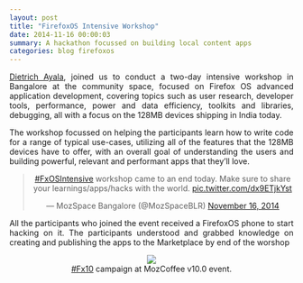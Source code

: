 ```yaml
---
layout: post
title: "FirefoxOS Intensive Workshop"
date: 2014-11-16 00:00:03
summary: A hackathon focussed on building local content apps
categories: blog firefoxos
---
```

<p align="justify"><a href="https://twitter.com/dietrich">Dietrich Ayala</a>, joined us to conduct a two-day intensive workshop in Bangalore at the community space, focused on Firefox OS advanced application development, covering topics such as user research, developer tools, performance, power and data efficiency, toolkits and libraries, debugging, all with a focus on the 128MB devices shipping in India today.</p>

<p align="justify">The workshop focussed on helping the participants learn how to write code for a range of typical use-cases, utilizing all of the features that the 128MB devices have to offer, with an overall goal of understanding the users and building powerful, relevant and performant apps that they’ll love.</p>

<center><blockquote class="twitter-tweet" lang="en"><p><a href="https://twitter.com/hashtag/FxOSIntensive?src=hash">#FxOSIntensive</a> workshop came to an end today. Make sure to share your learnings/apps/hacks with the world. <a href="http://t.co/dx9ETjkYst">pic.twitter.com/dx9ETjkYst</a></p>&mdash; MozSpace Bangalore (@MozSpaceBLR) <a href="https://twitter.com/MozSpaceBLR/status/534011383059193857">November 16, 2014</a></blockquote>
<script async src="//platform.twitter.com/widgets.js" charset="utf-8"></script></center>

<p align="justify">All the participants who joined the event received a FirefoxOS phone to start hacking on it. The participants understood and grabbed knowledge on creating and publishing the apps to the Marketplace by end of the worshop</p>

<figure>
<center><img src="https://pbs.twimg.com/media/B1xnh54CIAA2vlZ.jpg">
<figcaption><a href="https://twitter.com/search?q=%23fx10&src=typd">#Fx10</a> campaign at MozCoffee v10.0 event.</figcaption></center>
</figure>